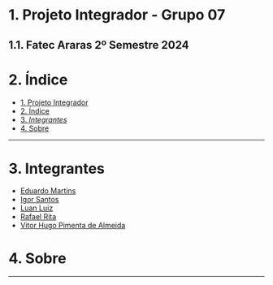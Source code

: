 # 1. Projeto Integrador - Grupo 07 
1.1. Fatec Araras 2º Semestre 2024
---
# 2. Índice

- [1. Projeto Integrador](#1-projeto-integrador)
- [2. Índice](#2-índice)
- [3. _Integrantes_](#3-integrantes)
- [4. Sobre](#5-sobre)

---

# 3. Integrantes
 - [Eduardo Martins](https://github.com)
 - [Igor Santos](https://github.com)
 - [Luan Luiz](https://github.com)
 - [Rafael Rita](https://github.com)
 - [Vitor Hugo Pimenta de Almeida](https://github.com)

# 4. Sobre

>
---
